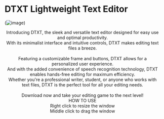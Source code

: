 # DTXT Lightweight Text Editor
(![image](https://user-images.githubusercontent.com/124361703/223003005-c396353d-196f-495f-a858-b66676365d42.png))<br> 
<p align="center">
Introducing DTXT, the sleek and versatile text editor designed for easy use and optimal productivity. <br>
With its minimalist interface and intuitive controls, DTXT makes editing text files a breeze. <br><br>
Featuring a customizable frame and buttons, DTXT allows for a personalized user experience.<br>
And with the added convenience of speech recognition technology, DTXT enables hands-free editing for maximum efficiency. <br>
Whether you're a professional writer, student, or anyone who works with text files, DTXT is the perfect tool for all your editing needs.<br><br>
Download now and take your editing game to the next level!<br>
HOW TO USE<br> 
Right click to resize the window<br> 
Middle click to drag the window<br> 

